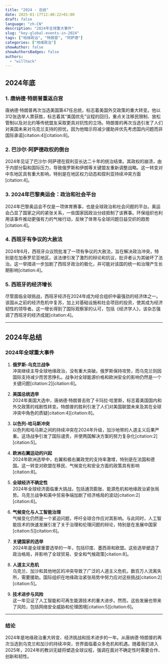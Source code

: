 ```yaml
---
title: "2024 - 总结"
date: 2025-01-17T12:48:22+01:00
draft: false
language: "zh-CN"
description: "2024年全球重大事件"
slug: "key-global-events-in-2024"
tags: ["地缘政治", "特朗普", "阿萨德"]
categories: ["地缘政治"]
showAuthor: false
showAuthorsBadges: false
authors:
  - "willhack"
---
```


## 2024年底

### 1. 唐纳德·特朗普重返白宫
唐纳德·特朗普再次当选美国第47任总统，标志着美国外交政策的重大转变。他以312张选举人票获胜，标志着其“美国优先”议程的回归，重点关注移民限制、放松管制以及对北约等传统盟友采取更具对抗性的立场。特朗普的再次当选引发了人们对美国未来对乌克兰支持的担忧，因为他暗示将减少援助并优先考虑国内问题而非国际承诺[citation:4][citation:8]。

### 2. 巴沙尔·阿萨德政权的倒台
2024年见证了巴沙尔·阿萨德在叙利亚长达二十年的统治结束。其政权的崩溃，由于内部分裂和国际压力，导致俄罗斯和伊朗等关键盟友重新调整战略。这一转变对中东地区具有重大影响，特别是在地区权力动态和叙利亚持续冲突方面[citation:4]。

### 3. 2024年巴黎奥运会：政治和社会平台
2024年巴黎奥运会不仅是一项体育赛事，也是全球政治和社会问题的平台。奥运会凸显了国家之间的紧张关系，一些国家因政治分歧抵制了该赛事。环保组织也利用该事件推动更强有力的气候行动，反映了体育与全球问题日益交织的趋势[citation:4]。

### 4. 西班牙有争议的大赦法
2024年6月，西班牙众议院批准了一项有争议的大赦法，旨在解决政治冲突，特别是在加泰罗尼亚地区。该法律引发了激烈的辩论和抗议，批评者认为其破坏了法治。这一举措进一步加剧了西班牙政治的极化，并可能对该国的统一和治理产生长期影响[citation:4]。

### 5. 西班牙的经济增长
尽管面临全球挑战，西班牙经济在2024年成为经合组织中最强劲的经济体之一。该国从之前的经济危机中复苏，加上对基础设施和社会项目的投资，使其成为经济韧性的领导者。这一增长得到了国际观察家的认可，包括《经济学人》，该杂志强调了西班牙的经济成就[citation:4]。

---

## 2024年总结

### 2024年全球重大事件

1. **俄罗斯-乌克兰战争**  
   冲突继续主导全球地缘政治，没有重大突破。俄罗斯保持攻势，而乌克兰则因国际支持减少而苦苦挣扎。战争对全球能源价格和欧洲安全的影响仍然是一个关键问题[citation:2][citation:6]。

2. **美国总统选举**  
   2024年美国大选中，唐纳德·特朗普击败了卡玛拉·哈里斯，标志着美国国内和外交政策的戏剧性转变。特朗普的胜利引发了人们对美国联盟未来及其在全球冲突中角色的质疑[citation:4][citation:8]。

3. **以色列-哈马斯冲突**  
   以色列和哈马斯之间的持续冲突在2024年升级，加沙地带的人道主义后果严重。这场战争引发了国际谴责，并使两国解决方案的努力复杂化[citation:2][citation:5]。

4. **欧洲右翼运动的兴起**  
   2024年欧洲选举中，右翼和极右翼政党的支持率激增，特别是在法国和德国。这一转变对欧盟在移民、气候变化和安全方面的政策具有影响[citation:8]。

5. **全球经济不确定性**  
   2024年全球经济面临重大挑战，包括通货膨胀、能源危机和地缘政治紧张局势。乌克兰战争和美中贸易争端加剧了经济格局的波动[citation:2][citation:6]。

6. **气候变化与人工智能治理**  
   气候变化仍然是一个紧迫问题，呼吁全球合作应对其影响。与此同时，人工智能技术的快速发展引发了关于治理和伦理问题的辩论，特别是在发展中国家[citation:5][citation:6]。

7. **关键国家的选举**  
   2024年是全球重要选举的一年，包括印度、墨西哥和欧盟。这些选举塑造了政治格局，并影响了全球贸易、安全和气候政策[citation:8]。

8. **人道主义危机**  
   乌克兰、加沙和其他地区的冲突导致了广泛的人道主义危机，数百万人流离失所，需要援助。国际组织在地缘政治紧张局势中努力应对这些挑战[citation:2][citation:5]。

9. **技术进步与风险**  
   这一年见证了人工智能和可再生能源技术的重大进步。然而，这些发展也带来了风险，包括网络安全威胁和伦理困境[citation:5][citation:6]。

---

### 结论
2024年是地缘政治重大转变、经济挑战和技术进步的一年。从唐纳德·特朗普的再次当选到乌克兰和加沙的持续冲突，世界面临着众多危机和机遇。随着我们进入2025年，2024年的教训无疑将塑造全球议程，强调在面对不确定性时需要合作、创新和韧性。
